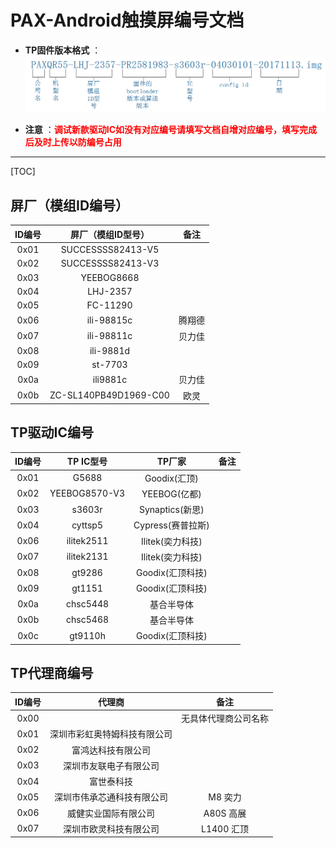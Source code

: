 # PAX-Android触摸屏编号文档

- **TP固件版本格式** ：
![24_Android_tp固件格式](images/24-Android_tp_firmware_format.png)

- **注意** ：**<font color=red>调试新款驱动IC如没有对应编号请填写文档自增对应编号，填写完成后及时上传以防编号占用</font>**



-------------------
[TOC]
## 屏厂（模组ID编号）
|  ID编号 |   屏厂（模组ID型号） |    备注   |
| :----: | :----------------: | :------: |
|  0x01  | SUCCESSSS82413-V5  |          |
|  0x02  | SUCCESSSS82413-V3  |          |
|  0x03  |     YEEBOG8668     |          |
|  0x04  |      LHJ-2357      |          |
|  0x05  |      FC-11290      |          |
|  0x06  |      ili-98815c    |  腾翔德   |
|  0x07  |      ili-98811c    |  贝力佳   |
|  0x08  |      ili-9881d     |          |
|  0x09  |      st-7703       |          |
|  0x0a  |      ili9881c       |    贝力佳      |
|  0x0b  | ZC-SL140PB49D1969-C00 |     欧灵     |




## TP驱动IC编号
|  ID编号   |       TP IC型号    |      TP厂家      |      备注         |
|:--------:|:-----------------:|:----------------:|------------------|
|   0x01   |     G5688         |  Goodix(汇顶)     |                  |
|   0x02   |   YEEBOG8570-V3   |  YEEBOG(亿都)     |                  |
|   0x03   |   s3603r          |  Synaptics(新思)  |                  |
|   0x04   |   cyttsp5         |  Cypress(赛普拉斯) |                  |
|   0x06   |   ilitek2511      |  Ilitek(奕力科技) |                  |
|   0x07   |   ilitek2131      |  Ilitek(奕力科技) |                  |
|   0x08   |   gt9286          |  Goodix(汇顶科技) |                  |
|   0x09   |   gt1151          |  Goodix(汇顶科技) |                  |
|   0x0a   |   chsc5448        |  基合半导体       |                  |
|   0x0b   |   chsc5468        |  基合半导体       |                  |
|   0x0c   |   gt9110h         |  Goodix(汇顶科技) |                  |






## TP代理商编号
|   ID编号   |            代理商            |            备注           |
|:---------:|:---------------------------:|:-------------------------:|
|    0x00   |      |           无具体代理商公司名称                |
|    0x01   |  深圳市彩虹奥特姆科技有限公司    |                           |
|    0x02   |   富鸿达科技有限公司           |                           |
|    0x03   |   深圳市友联电子有限公司        |                           |
|    0x04   |   富世泰科技                  |                           |
|    0x05   |   深圳市伟承芯通科技有限公司       |          M8 奕力           |
|    0x06   |   威健实业国际有限公司       |           A80S 高展         |
|    0x07   |   深圳市欧灵科技有限公司     |   L1400 汇顶         |
